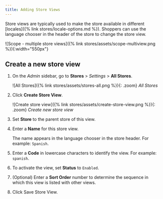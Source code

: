 ```yaml
---
title: Adding Store Views
---
```


Store views are typically used to make the store available in different [locales]({% link stores/locale-options.md %}). Shoppers can use the language chooser in the header of the store to change the store view.

![Scope - multiple store views]({% link stores/assets/scope-multiview.png %}){:width="550px"}

## Create a new store view

1. On the _Admin_ sidebar, go to **Stores** > _Settings_ > **All Stores**.

    ![All Stores]({% link stores/assets/stores-all.png %}){: .zoom}
    _All Stores_

1. Click **Create Store View**.

    ![Create store view]({% link stores/assets/create-store-view.png %}){: .zoom}
    _Create new store view_

1. Set **Store** to the parent store of this view.

1. Enter a **Name** for this store view.

   The name appears in the language chooser in the store header. For example: `Spanish`.

1. Enter a **Code** in lowercase characters to identify the view. For example: `spanish`.

1. To activate the view, set **Status** to `Enabled`.

1. (Optional) Enter a **Sort Order** number to determine the sequence in which this view is listed with other views.

1. Click <span class="btn">Save Store View</span>.
